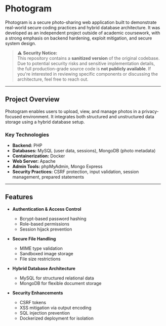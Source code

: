 # Photogram

Photogram is a secure photo-sharing web application built to demonstrate real-world secure coding practices and hybrid database architecture. It was developed as an independent project outside of academic coursework, with a strong emphasis on backend hardening, exploit mitigation, and secure system design.

> ⚠️ **Security Notice:**  
> This repository contains a **sanitized version** of the original codebase. Due to potential security risks and sensitive implementation details, the full production-grade source code is **not publicly available**. If you're interested in reviewing specific components or discussing the architecture, feel free to reach out.

---

## Project Overview

Photogram enables users to upload, view, and manage photos in a privacy-focused environment. It integrates both structured and unstructured data storage using a hybrid database setup.

### Key Technologies
- **Backend:** PHP
- **Databases:** MySQL (user data, sessions), MongoDB (photo metadata)
- **Containerization:** Docker
- **Web Server:** Apache
- **Admin Tools:** phpMyAdmin, Mongo Express
- **Security Practices:** CSRF protection, input validation, session management, prepared statements

---

## Features

- **Authentication & Access Control**
  - Bcrypt-based password hashing
  - Role-based permissions
  - Session hijack prevention

- **Secure File Handling**
  - MIME type validation
  - Sandboxed image storage
  - File size restrictions

- **Hybrid Database Architecture**
  - MySQL for structured relational data
  - MongoDB for flexible document storage

- **Security Enhancements**
  - CSRF tokens
  - XSS mitigation via output encoding
  - SQL injection prevention
  - Dockerized deployment for isolation
